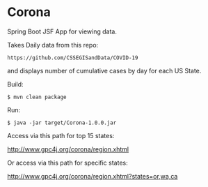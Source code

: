 # Corona

Spring Boot JSF App for viewing data.  

Takes Daily data from this repo:

    https://github.com/CSSEGISandData/COVID-19

and displays number of cumulative cases by day for each US State.

Build:

    $ mvn clean package

Run:

    $ java -jar target/Corona-1.0.0.jar

Access via this path for top 15 states:

   http://www.gpc4j.org/corona/region.xhtml

Or access via this path for specific states:

   http://www.gpc4j.org/corona/region.xhtml?states=or,wa,ca


